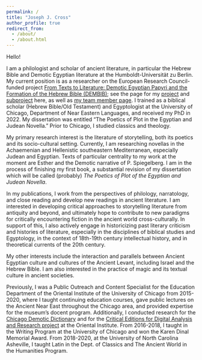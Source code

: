 ```yaml
---
permalink: /
title: "Joseph J. Cross"
author_profile: true
redirect_from: 
  - /about/
  - /about.html
---
```


Hello!

I am a philologist and scholar of ancient literature, in particular the Hebrew Bible and Demotic Egyptian literature at the Humboldt-Universität zu Berlin. My current position is as a researcher on the European Research Council-funded project [From Texts to Literature: Demotic Egyptian Papyri and the Formation of the Hebrew Bible (DEMBIB)](https://www.theologie.hu-berlin.de/en/dembib/dembib); see the page for my [project](https://www.theologie.hu-berlin.de/en/dembib/sub-projects/inventing-history-narrative-compositions-in-demotic-and-biblical-literature) and [subproject](https://www.theologie.hu-berlin.de/en/dembib/sub-projects/inventing-history-narrative-compositions-in-demotic-and-biblical-literature/sub-project-1-2-historiographic-an-narrative-literature-demotic-texts) here, as well as [my team member page](https://www.theologie.hu-berlin.de/en/dembib/research-team/dr-joseph-cross). I trained as a biblical scholar (Hebrew Bible/Old Testament) and Egyptologist at the University of Chicago, Department of Near Eastern Languages, and received my PhD in 2022. My dissertation was entitled “The Poetics of Plot in the Egyptian and Judean Novella.” Prior to Chicago, I studied classics and theology.

My primary research interest is the literature of storytelling, both its poetics and its socio-cultural setting. Currently, I am researching novellas in the Achaemenian and Hellenistic southeastern Mediterranean, especially Judean and Egyptian. Texts of particular centrality to my work at the moment are Esther and the Demotic narrative of P. Spiegelberg. I am in the process of finishing my first book, a substantial revision of my dissertation which will be called (probably) _The Poetics of Plot of the Egyptian and Judean Novella_. 

In my publications, I work from the perspectives of philology, narratology, and close reading and develop new readings in ancient literature. I am interested in developing critical approaches to storytelling literature from antiquity and beyond, and ultimately hope to contribute to new paradigms for critically encountering fiction in the ancient world cross-culturally. In support of this, I also actively engage in historicizing past literary criticism and histories of literature, especially in the disciplines of biblical studies and Egyptology, in the context of 18th-19th century intellectual history, and in theoretical currents of the 20th century. 

My other interests include the interaction and parallels between Ancient Egyptian culture and cultures of the Ancient Levant, including Israel and the Hebrew Bible. I am also interested in the practice of magic and its textual culture in ancient societies.

Previously, I was a Public Outreach and Content Specialist for the Education Department of the Oriental Institute of the University of Chicago from 2015-2020, where I taught continuing education courses, gave public lectures on the Ancient Near East throughout the Chicago area, and provided expertise for the museum’s docent program. Additionally, I conducted research for the [Chicago Demotic Dictionary](https://oi.uchicago.edu/research/publications/demotic-dictionary-oriental-institute-university-chicago) and for the [Critical Editions for Digital Analysis and Research project](https://voices.uchicago.edu/cedar/) at the Oriental Institute. From 2016-2018, I taught in the Writing Program at the University of Chicago and won the Karen Dinal Memorial Award. From 2018-2020, at the University of North Carolina Asheville, I taught Latin in the Dept. of Classics and The Ancient World in the Humanities Program. 
